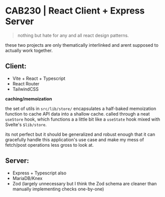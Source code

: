 # CAB230 | React Client + Express Server

> nothing but hate for any and all react design patterns.

these two projects are only thematically interlinked and arent supposed to actually work together.

## Client:

- Vite + React + Typescript
- React Router
- TailwindCSS

**caching/memoization**

the set of utils in `src/lib/store/` encapsulates a half-baked memoization function to cache API data into a shallow cache.
called through a neat `useStore` hook, which functions a a little bit like a `useState` hook mixed with Svelte's `$lib/store`.

its not perfect but it should be generalized and robust enough that it can gracefully handle this application's use case
and make my mess of fetch/post operations less gross to look at.

## Server:

- Express + Typescript also
- MariaDB/Knex
- Zod (largely unnecessary but I think the Zod schema are cleaner than manually implementing checks one-by-one)
